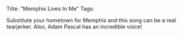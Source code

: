 Title: "Memphis Lives In Me"
Tags:

Substitute your hometown for Memphis and this song can be a real tearjerker.
Also, Adam Pascal has an incredible voice!
